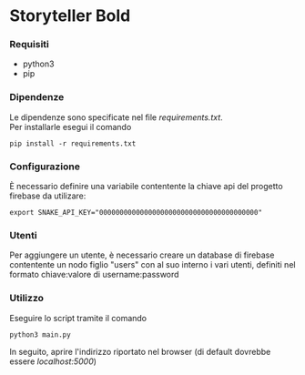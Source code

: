 Storyteller Bold
====

### Requisiti
* python3
* pip

### Dipendenze

Le dipendenze sono specificate nel file _requirements.txt_.  
Per installarle esegui il comando
```
pip install -r requirements.txt
```

### Configurazione

È necessario definire una variabile contentente la chiave api del progetto firebase da utilizare:
```
export SNAKE_API_KEY="000000000000000000000000000000000000000"
```

### Utenti

Per aggiungere un utente, è necessario creare un database di firebase contentente un nodo figlio "users" con al suo interno i vari utenti, definiti nel formato chiave:valore di username:password

### Utilizzo

Eseguire lo script tramite il comando

```
python3 main.py
```

In seguito, aprire l'indirizzo riportato nel browser (di default dovrebbe essere _localhost:5000_)

